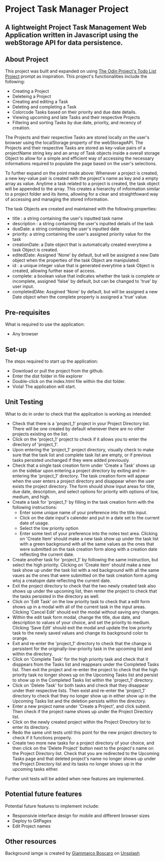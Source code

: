 # Project Task Manager Project

## A lightweight Project Task Management Web Application written in Javascript using the webStorage API for data persistence.

## About Project

This project was built and expanded on using <a href="https://www.theodinproject.com/lessons/node-path-javascript-todo-list">The Odin Project's Todo List Project</a> prompt as inspiration. This project's functionalities include the following:

* Creating a Project
* Deleteing a Project
* Creating and editing a Task
* Deleting and completing a Task
* Colorcode Tasks based on their priority and due date details.
* Viewing upcoming and late Tasks and their respective Projects
* Filtering and sorting Tasks by due date, priority, and recency of creation.


The Projects and their respective Tasks are stored locally on the user's browser using the localStorage property of the webStorageAPI. The Projects and their respective Tasks are stored as key-value pairs of a projectName string key and an array of Task objects inside a overall storage Object to allow for a simple and efficient way of accessing the necessary informations required to populate the page based on the user's selections.

To further expand on the point made above: Whenever a project is created, a new key-value pair is created with the project's name as key and a empty array as value. Anytime a task related to a project is created, the task object will be appended to the array. This creates a hierarchy of information similar to a project folder and its items, allowing for a clear and straightfoward way of accessing and managing the stored information.

The task Objects are created and maintained with the following properties:
* title : a string containing the user's inputted task name
* description : a string containing the user's inputted details of the task 
* dueDate: a string containing the user's inputted date
* priority: a string containing the user's assigned priority value for the task
* creationDate: a Date object that is automatically created everytime a task Object is created.
* editedDate: Assigned 'None' by default, but will be assigned a new Date object when the properties of the task Object are manipulated.
* id : a unique integer value that is generated everytime a task Object is created, allowing further ease of access.
* complete: a boolean value that indicates whether the task is complete or incomplete, assigned 'false' by default, but can be changed to 'true' by user input. 
* completedDAte: Assgined 'None' by default, but will be assigned a new Date object when the complete property is assigned a 'true' value. 

## Pre-requisites

What is required to use the application:
* Any browser

## Set-up

The steps required to start up the application:
* Download or pull the project from the github.
* Enter the dist folder in file explorer
* Double-click on the index.html file within the dist folder.
* Viola! The application will start.

## Unit Testing

What to do in order to check that the application is working as intended:
* Check that there is a 'project_1' project in your Project Directory list. There will be one created by default whenever there are no other projects existing on the list.
* Click on the 'project_1' project to check if it allows you to enter the directory of 'project_1'. 
* Upon entering the 'project_1' project directory, visually check to make sure that the task list and complete task list are empty, or if previous tasks persisted unchanged if they were added previously.
* Check that a single task creation form under 'Create a Task' shows up on the sidebar upon entering a project directory by exiting and re-entering the 'project_1' directory. The task creation form will appear when the user enters a project directory and disappear when the user exists the project directory. The form should show input areas for title, due date, description, and select options for priority with options of low, medium, and high.
* Create a task for 'project_1' by filling in the task creation form with the following instructions:
    * Enter some unique name of your preference into the title input.
    * Click on the date input's calender and put in a date set to the current date of usage.
    * Select the low priority option
    * Enter some text of your preference into the notes text area.
Clicking on 'Create Item' should make a new task show up under the task list with a green background with all the same values as the ones that were submitted on the task creation form along with a creation date reflecting the current date. 
* Create another task for 'project_1' by following the same instruction, but select the high priority. Clicking on 'Create item' should make a new task show up under the task list with a red background with all the same vaues as the ones that were submitted on the task creation form a;pmg wtoj a creatopm date reflecting the current date. 
* Exit the project directory to check that the two newly created task also shows up under the upcoming list, then renter the project to check that the tasks persisted in the directory as well.
* Click on 'Edit Task' on the low priority task to check that a edit form shows up in a modal with all of the current task in the input areas. Clicking 'Cancel Edit' should exit the modal without saving any changes.
* Within the edit task form modal, change the title, due date, and description to values of your choice, and set the priority to medium. Clicking 'Save Edit' should exit the modal and update the low priority task to the newly saved values and change its background color to orange. 
* Exit and re-enter the 'project_1' directory to check that the change is persistent for the originally-low-priority task in the upcoming list and within the directory. 
* Click on 'Complete Task' for the high priority task and check that it disppears from the Tasks list and reappears under the Completed Tasks list. Then exit the project and re-enter the project to check that the high priority task no longer shows up on the Upcoming Tasks list and persist to show up in the Completed Tasks list within the 'project_1' directory.
* Click on 'Delete Task' for both tasks and check that they disappear under their respective lists. Then exist and re-enter the 'project_1' directory to check that they no longer show up in either show up in the Upcoming Tasks list and the deletion persists within the directory.
* Enter a new project name under 'Create a Project', and click submit. Then check if the project name shows up under the Project Directory list.
* Click on the newly created project within the Project Directory list to enter its directory. 
* Redo the same unit tests until this point for the new project directory to check if it functions properly.
* Create two more new tasks for a project directory of your choice, and then click on the 'Delete Project' button next to the project's name on the Project Directory list. Check that you are redirected to the Upcoming Tasks page and that deleted project's name no longer shows up under the Project Directory list and its tasks no longer shows up in the upcoming tasks either. 

Further unit tests will be added when new features are implemented. 

## Potential future features

Potential future features to implement include:
* Responsivie interface design for mobile and different browser sizes
* Deploy to GitPages
* Edit Project names


## Other resources
Background iamge is created by <a href="https://unsplash.com/@giamboscaro">Giammarco Boscaro</a> on <a href="https://unsplash.com/">Unsplash</a>